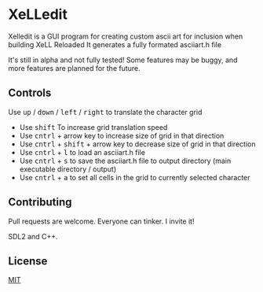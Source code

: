 # XeLLedit

Xelledit is a GUI program for creating custom ascii art for inclusion when building XeLL Reloaded
It generates a fully formated asciiart.h file

It's still in alpha and not fully tested! Some features may be buggy, and more features are planned for the future. 
## Controls

 Use <kbd>up</kbd> / <kbd>down</kbd> / <kbd>left</kbd> / <kbd>right</kbd> to translate the character grid
- Use <kbd>shift</kbd>  To increase grid translation speed
- Use <kbd>cntrl</kbd> + arrow key to increase size of grid in that direction
- Use <kbd>cntrl</kbd> + <kbd>shift</kbd> + arrow key to decrease size of grid in that direction
- Use <kbd>cntrl</kbd> + <kbd>l</kbd> to load an asciiart.h file
- Use <kbd>cntrl</kbd> + <kbd>s</kbd> to save the asciiart.h file to output directory (main executable directory / output)
- Use <kbd>cntrl</kbd> + <kbd>a</kbd> to set all cells in the grid to currently selected character

## Contributing

Pull requests are welcome. Everyone can tinker. I invite it!

SDL2 and C++.

## License

[MIT](https://choosealicense.com/licenses/mit/)
